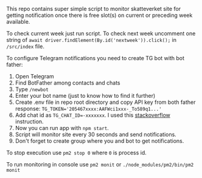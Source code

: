This repo contains super simple script to monitor skatteverket site for getting notification once there is free slot(s) on current or preceding week available.

To check current week just run script. To check next week uncomment one string of 
`await driver.findElement(By.id('nextweek')).click();` in `/src/index` file.

To configure Telegram notifications you need to create TG bot with bot father:
1. Open Telegram
2. Find BotFather among contacts and chats
3. Type `/newbot`
4. Enter your bot name (just to know how to find it further)
5. Create .env file in repo root directory and copy API key from both father response:
`TG_TOKEN='205467xxxx:AAFWci1xxx-_To589q1...'`
6. Add chat id as `TG_CHAT_ID=-xxxxxxx`. I used this [stackoverflow](https://stackoverflow.com/questions/32423837/telegram-bot-how-to-get-a-group-chat-id) instruction.
7. Now you can run app with `npm start`.
8. Script will monitor site every 30 seconds and send notifications.
9. Don't forget to create group where you and bot to get notifications.

To stop execution use `pm2 stop 0` where `0` is process id.

To run monitoring in console use `pm2 monit` or `./node_modules/pm2/bin/pm2 monit`